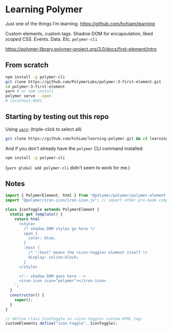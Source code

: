 # Learning Polymer

Just one of the things I'm learning. <https://github.com/hchiam/learning>

Custom elements, custom tags. Shadow DOM for encapsulation, liked _scoped_ CSS. Events. Data. Etc. `polymer-cli`

<https://polymer-library.polymer-project.org/3.0/docs/first-element/intro>

## From scratch

```bash
npm install -g polymer-cli
git clone https://github.com/PolymerLabs/polymer-3-first-element.git
cd polymer-3-first-element
yarn # or npm install
polymer serve --open
# localhost:8081
```

## Starting by testing out this repo

Using [`yarn`](https://github.com/hchiam/learning-yarn): (triple-click to select all)

```bash
git clone https://github.com/hchiam/learning-polymer.git && cd learning-polymer && yarn && yarn dev;
```

And if you don't already have the `polymer` CLI command installed:

```bash
npm install -g polymer-cli
```

(`yarn global add polymer-cli` didn't seem to work for me.)

## Notes

```js
import { PolymerElement, html } from "@polymer/polymer/polymer-element.js";
import "@polymer/iron-icon/iron-icon.js"; // import other pre-made component

class IconToggle extends PolymerElement {
  static get template() {
    return html`
      <style>
        /* shadow DOM styles go here */
        span {
          color: blue;
        }
        :host {
          /* ":host" means the <icon-toggle> element itself */
          display: inline-block;
        }
      </style>

      <!-- shadow DOM goes here -->
      <iron-icon icon="polymer"></iron-icon>
    `;
  }
  constructor() {
    super();
  }
}

// define class IconToggle as <icon-toggle> custom HTML tag:
customElements.define("icon-toggle", IconToggle);
```
